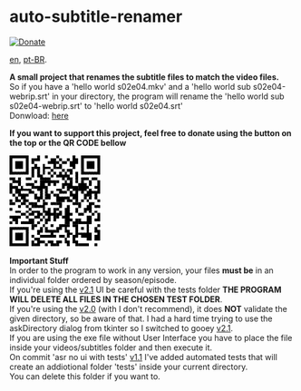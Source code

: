 # auto-subtitle-renamer
[![Donate](https://img.shields.io/badge/Donate-PayPal-green.svg)](https://www.paypal.com/donate?hosted_button_id=86XUMMWCBSTZY)  
  
[en](https://github.com/matheusbucater/auto-subtitle-renamer/blob/master/README.en.md), [pt-BR](https://github.com/matheusbucater/auto-subtitle-renamer/blob/master/README.pt-BR.md).  

**A small project that renames the subtitle files to match the video files.**  
So if you have a 'hello world s02e04.mkv' and a 'hello world sub s02e04-webrip.srt' in your directory, the program will rename the 'hello world sub s02e04-webrip.srt' to 'hello world s02e04.srt'  
Donwload: [here](https://github.com/matheusbucater/auto-subtitle-renamer/releases)  
  
**If you want to support this project, feel free to donate using the button on the top or the QR CODE bellow**  
  
![alt text](https://github.com/matheusbucater/auto-subtitle-renamer/blob/master/resources/qr_code.png)

  
**Important Stuff**  
In order to the program to work in any version, your files **must be** in an individual folder ordered by season/episode.  
If you're using the [v2.1](https://github.com/matheusbucater/auto-subtitle-renamer/releases/tag/V2.1) UI be careful with the tests folder **THE PROGRAM WILL DELETE ALL FILES IN THE CHOSEN TEST FOLDER**.  
If you're using the [v2.0](https://github.com/matheusbucater/auto-subtitle-renamer/releases/tag/v2.0) (with I don't recommend), it does **NOT** validate the given directory, so be aware of that. I had a hard time trying to use the askDirectory dialog from tkinter so I switched to gooey [v2.1](https://github.com/matheusbucater/auto-subtitle-renamer/releases/tag/V2.1).  
If you are using the exe file without User Interface you have to place the file inside your videos/subtitles folder and then execute it.  
On commit 'asr no ui with tests' [v1.1](https://github.com/matheusbucater/auto-subtitle-renamer/releases/tag/v1.1) I've added automated tests that will create an addiotional folder 'tests' inside your current directory.  
You can delete this folder if you want to.
